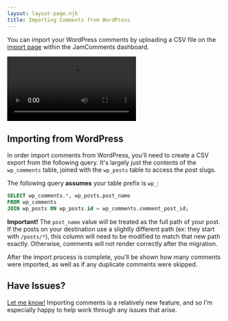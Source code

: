 ```yaml
---
layout: layout-page.njk
title: Importing Comments from WordPress
---
```


You can import your WordPress comments by uploading a CSV file on the [import page](https://go.jamcomments.com/settings/import/wordpress) within the JamComments dashboard.

<video src="/assets/video/wordpress-import-demo.mp4" autoplay controls></video>

## Importing from WordPress

In order import comments from WordPress, you'll need to create a CSV export from the following query. It's largely just the contents of the `wp_comments` table, joined with the `wp_posts` table to access the post slugs.

The following query **assumes** your table prefix is `wp_`:

```sql
SELECT wp_comments.*, wp_posts.post_name
FROM wp_comments
JOIN wp_posts ON wp_posts.id = wp_comments.comment_post_id;
```

**Important!** The `post_name` value will be treated as the full path of your post. If the posts on your destination use a slightly different path (ex: they start with `/posts/*`), this column will need to be modified to match that new path exactly. Otherwise, comments will not render correctly after the migration.

After the import process is complete, you'll be shown how many comments were imported, as well as if any duplicate comments were skipped.

## Have Issues?

[Let me know!](https://macarthur.me/contact) Importing comments is a relatively new feature, and so I'm especially happy to help work through any issues that arise.
